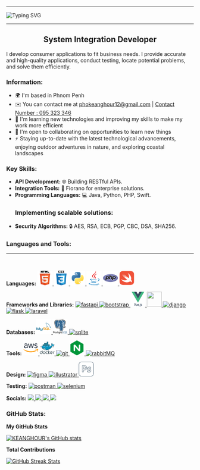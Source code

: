 <hr>
<div align="left">
  <img src="https://readme-typing-svg.herokuapp.com?font=Fira+Code&weight=600&size=32&pause=3000&color=2563EB&vCenter=true&random=false&width=500&height=45&lines=Hey+There++%F0%9F%91%8B%F0%9F%8F%BB;My+name+is+KEANGHOUR+PHO" alt="Typing SVG" />
</div>
<hr>

<h2 align="center">System Integration Developer</h2>

<p>I develop consumer applications to fit business needs. I provide accurate and high-quality applications, conduct testing, locate potential problems, and solve them efficiently.</p>

<h3>Information:</h3>
<ul>
  <li>🌍 I'm based in Phnom Penh</li>
  <li>
  ✉️ You can contact me at 
  <a href="mailto:phokeanghour12@gmail.com">phokeanghour12@gmail.com</a> 
  | 
  <a href="tel:+095323346">Contact Number : 095 323 346</a>
  </li>
  <li>🧠 I'm learning new technologies and improving my skills to make my work more efficient</li>
  <li>🤝 I'm open to collaborating on opportunities to learn new things</li>
  <li>⚡ Staying up-to-date with the latest technological advancements, enjoying outdoor adventures in nature, and exploring coastal landscapes</li>
</ul>


<h3>Key Skills:</h3>
<ul>
  <li><strong>API Development:</strong> 🌐 Building RESTful APIs.</li>
  <li><strong>Integration Tools:</strong> 🔧 Fiorano for enterprise solutions.</li>
  <li><strong>Programming Languages:</strong> 💻 Java, Python, PHP, Swift.</li>
<h3>Implementing scalable solutions:</h3>
  <li><strong>Security Algorithms:</strong> 🔒 AES, RSA, ECB, PGP, CBC, DSA, SHA256.</li>
</ul>


<h3 align="left">Languages and Tools:</h3>
<hr><br>
<p align="left">
  
<!-- Languages -->
<strong>Languages:</strong>
<a href="https://www.w3.org/html/" target="_blank" rel="noreferrer">
  <img src="https://raw.githubusercontent.com/devicons/devicon/master/icons/html5/html5-original-wordmark.svg" alt="html5" width="40" height="40"/>
</a>
<a href="https://www.w3schools.com/css/" target="_blank" rel="noreferrer">
  <img src="https://raw.githubusercontent.com/devicons/devicon/master/icons/css3/css3-original-wordmark.svg" alt="css3" width="40" height="40"/>
</a>
<a href="https://www.python.org" target="_blank" rel="noreferrer">
  <img src="https://raw.githubusercontent.com/devicons/devicon/master/icons/python/python-original.svg" alt="python" width="40" height="40"/>
</a>
<a href="https://www.java.com" target="_blank" rel="noreferrer">
  <img src="https://raw.githubusercontent.com/devicons/devicon/master/icons/java/java-original.svg" alt="java" width="40" height="40"/>
</a>
<a href="https://www.php.net" target="_blank" rel="noreferrer">
  <img src="https://raw.githubusercontent.com/devicons/devicon/master/icons/php/php-original.svg" alt="php" width="40" height="40"/>
</a>
<a href="https://developer.apple.com/swift/" target="_blank" rel="noreferrer">
  <img src="https://raw.githubusercontent.com/devicons/devicon/master/icons/swift/swift-original.svg" alt="swift" width="40" height="40"/>
</a>


<!-- Frameworks and Libraries -->
<strong>Frameworks and Libraries:</strong>
<a href="https://fastapi.tiangolo.com/" target="_blank" rel="noreferrer">
  <img src="https://cdn.worldvectorlogo.com/logos/fastapi.svg" alt="fastapi" width="40" height="40"/>
</a>
<a href="https://getbootstrap.com" target="_blank" rel="noreferrer">
  <img src="https://www.vectorlogo.zone/logos/getbootstrap/getbootstrap-icon.svg" alt="bootstrap" width="40" height="40"/>
</a>
<a href="https://vuejs.org/" target="_blank" rel="noreferrer">
  <img src="https://raw.githubusercontent.com/devicons/devicon/master/icons/vuejs/vuejs-original-wordmark.svg" alt="vuejs" width="40" height="40"/>
</a>
<a href="https://nextjs.org/" target="_blank" rel="noreferrer">
  <img src="https://www.vectorlogo.zone/logos/nextjs/nextjs-icon.svg" width="40" height="40"/>
</a>
<a href="https://www.djangoproject.com/" target="_blank" rel="noreferrer">
  <img src="https://cdn.worldvectorlogo.com/logos/django.svg" alt="django" width="40" height="40"/>
</a>
<a href="https://flask.palletsprojects.com/" target="_blank" rel="noreferrer">
  <img src="https://www.vectorlogo.zone/logos/palletsprojects_flask/palletsprojects_flask-ar21.svg" alt="flask" width="40" height="40"/>
</a>
<a href="https://laravel.com/" target="_blank" rel="noreferrer">
  <img src="https://www.vectorlogo.zone/logos/laravel/laravel-ar21.svg" alt="laravel" width="40" height="40"/>
</a>

<!-- Databases -->
<strong>Databases:</strong>
<a href="https://www.mysql.com/" target="_blank" rel="noreferrer">
  <img src="https://raw.githubusercontent.com/devicons/devicon/master/icons/mysql/mysql-original-wordmark.svg" alt="mysql" width="40" height="40"/>
</a>
<a href="https://www.postgresql.org" target="_blank" rel="noreferrer">
  <img src="https://raw.githubusercontent.com/devicons/devicon/master/icons/postgresql/postgresql-original-wordmark.svg" alt="postgresql" width="40" height="40"/>
</a>
<a href="https://www.sqlite.org/" target="_blank" rel="noreferrer">
  <img src="https://www.vectorlogo.zone/logos/sqlite/sqlite-icon.svg" alt="sqlite" width="40" height="40"/>
</a>

<!-- Tools -->
<strong>Tools:</strong>
<a href="https://aws.amazon.com" target="_blank" rel="noreferrer">
  <img src="https://raw.githubusercontent.com/devicons/devicon/master/icons/amazonwebservices/amazonwebservices-original-wordmark.svg" alt="aws" width="40" height="40"/>
</a>
<a href="https://www.docker.com/" target="_blank" rel="noreferrer">
  <img src="https://raw.githubusercontent.com/devicons/devicon/master/icons/docker/docker-original-wordmark.svg" alt="docker" width="40" height="40"/>
</a>
<a href="https://git-scm.com/" target="_blank" rel="noreferrer">
  <img src="https://www.vectorlogo.zone/logos/git-scm/git-scm-icon.svg" alt="git" width="40" height="40"/>
</a>
<a href="https://www.nginx.com" target="_blank" rel="noreferrer">
  <img src="https://raw.githubusercontent.com/devicons/devicon/master/icons/nginx/nginx-original.svg" alt="nginx" width="40" height="40"/>
</a>
<a href="https://www.rabbitmq.com" target="_blank" rel="noreferrer">
  <img src="https://www.vectorlogo.zone/logos/rabbitmq/rabbitmq-icon.svg" alt="rabbitMQ" width="40" height="40"/>
</a>

<!-- Design -->
<strong>Design:</strong>
<a href="https://www.figma.com/" target="_blank" rel="noreferrer">
  <img src="https://www.vectorlogo.zone/logos/figma/figma-icon.svg" alt="figma" width="40" height="40"/>
</a>
<a href="https://www.adobe.com/in/products/illustrator.html" target="_blank" rel="noreferrer">
  <img src="https://www.vectorlogo.zone/logos/adobe_illustrator/adobe_illustrator-icon.svg" alt="illustrator" width="40" height="40"/>
</a>
<a href="https://www.photoshop.com/en" target="_blank" rel="noreferrer">
  <img src="https://raw.githubusercontent.com/devicons/devicon/master/icons/photoshop/photoshop-line.svg" alt="photoshop" width="40" height="40"/>
</a>

<!-- Testing -->
<strong>Testing:</strong>
<a href="https://postman.com" target="_blank" rel="noreferrer">
  <img src="https://www.vectorlogo.zone/logos/getpostman/getpostman-icon.svg" alt="postman" width="40" height="40"/>
</a>
<a href="https://www.selenium.dev" target="_blank" rel="noreferrer">
  <img src="https://raw.githubusercontent.com/detain/svg-logos/780f25886640cef088af994181646db2f6b1a3f8/svg/selenium-logo.svg" alt="selenium" width="40" height="40"/>
</a>

<strong>Socials:</strong>
<a href="https://t.me/phokeanghour" target="_blank" rel="noreferrer">
    <img src="https://www.vectorlogo.zone/logos/telegram/telegram-ar21.svg" />
  </a>
<a href="https://www.linkedin.com/in/pho-keanghour-27133b21b/" target="_blank" rel="noreferrer">
    <img src="https://www.vectorlogo.zone/logos/linkedin/linkedin-ar21.svg" />
  </a>
  <a href="https://www.facebook.com/keang.hour.7524" target="_blank" rel="noreferrer">
    <img src="https://www.vectorlogo.zone/logos/facebook/facebook-ar21.svg" />
  </a>
  <a href="https://www.instagram.com/hour_zackry/" target="_blank" rel="noreferrer">
    <img src="https://www.vectorlogo.zone/logos/instagram/instagram-ar21.svg"  />
  </a>

<h3>GitHub Stats:</h3>
<p align="left"><b>My GitHub Stats</b></p>
<div align="left">
  <a href="https://github.com/Keanghour">
    <img src="https://github-readme-stats.vercel.app/api?username=KEANGHOUR&show_icons=true&hide=&count_private=true&title_color=0891b2&text_color=64748b&icon_color=0891b2&bg_color=1c1917&hide_border=true&show_icons=true" alt="KEANGHOUR's GitHub stats"/>
  </a>
</div>

<div align="left">
  <p><b>Total Contributions</b></p>
  <a href="https://github.com/Keanghour">
    <img src="https://github-readme-streak-stats.herokuapp.com/?user=KEANGHOUR&stroke=64748b&background=1c1917&ring=0891b2&fire=0891b2&currStreakNum=64748b&currStreakLabel=0891b2&sideNums=64748b&sideLabels=64748b&dates=64748b&hide_border=true" alt="GitHub Streak Stats"/>
  </a>
</div>
